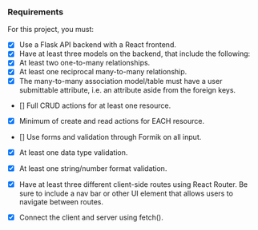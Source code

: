 ### Requirements
For this project, you must:

- [X] Use a Flask API backend with a React frontend.
- [X] Have at least three models on the backend, that include the following:
- [X] At least two one-to-many relationships.
- [X] At least one reciprocal many-to-many relationship.
- [X] The many-to-many association model/table must have a user submittable attribute, i.e. an attribute aside from the foreign keys.
- [] Full CRUD actions for at least one resource.
- [X] Minimum of create and read actions for EACH resource.
- [] Use forms and validation through Formik on all input.
- [X] At least one data type validation.
- [X] At least one string/number format validation.
- [X] Have at least three different client-side routes using React Router. Be sure to include a nav bar or other UI element that allows users to navigate between routes.
- [X] Connect the client and server using fetch().


